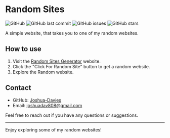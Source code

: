 # Random Sites

![GitHub](https://img.shields.io/github/license/Joshua-Davies/randomsites)
![GitHub last commit](https://img.shields.io/github/last-commit/Joshua-Davies/randomsites)
![GitHub issues](https://img.shields.io/github/issues/Joshua-Davies/randomsites)
![GitHub stars](https://img.shields.io/github/stars/Joshua-Davies/randomsites)

A simple website, that takes you to one of my random websites.

## How to use

1. Visit the [Random Sites Generator](https://joshua-davies.github.io/randomsites/) website.
2. Click the "Click For Random Site" button to get a random website.
3. Explore the Random website.

## Contact

- GitHub: [Joshua-Davies](https://github.com/Joshua-Davies)
- Email: joshuadav808@gmail.com

Feel free to reach out if you have any questions or suggestions.

---

Enjoy exploring some of my random websites!
